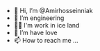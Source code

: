 - 👋 Hi, I’m @Amirhosseinniak
- 👀 I’m engineering
- 🧑‍🔧 I'm work in ice land
- 💞️ I’m have love
- 📫 How to reach me ...

<!---
Amirhosseinniak/Amirhosseinniak is a ✨ special ✨ repository because its `README.md` (this file) appears on your GitHub profile.
You can click the Preview link to take a look at your changes.
--->
